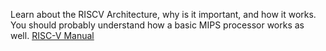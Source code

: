 Learn about the RISCV Architecture, why is it important, and how it works.
You should probably understand how a basic MIPS processor works as well.
[RISC-V Manual](https://www2.eecs.berkeley.edu/Pubs/TechRpts/2016/EECS-2016-118.pdf)
